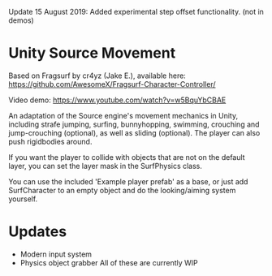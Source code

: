 Update 15 August 2019: Added experimental step offset functionality. (not in demos)

# Unity Source Movement
Based on Fragsurf by cr4yz (Jake E.), available here: https://github.com/AwesomeX/Fragsurf-Character-Controller/

Video demo: https://www.youtube.com/watch?v=w5BquYbCBAE


An adaptation of the Source engine's movement mechanics in Unity, including strafe jumping, surfing, bunnyhopping, swimming, crouching and jump-crouching (optional), as well as sliding (optional). The player can also push rigidbodies around.

If you want the player to collide with objects that are not on the default layer, you can set the layer mask in the SurfPhysics class.

You can use the included 'Example player prefab' as a base, or just add SurfCharacter to an empty object and do the looking/aiming system yourself.


# Updates 
- Modern input system
- Physics object grabber 
  All of these are currently WIP